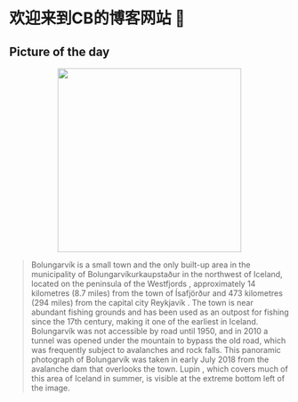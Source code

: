 

# 欢迎来到CB的博客网站 👋

 
## Picture of the day

<div align="center">
    <img width=330px src="https://upload.wikimedia.org/wikipedia/commons/thumb/9/98/Bolungarvik_Pano_from_Avalanche_Dam.jpg/1125px-Bolungarvik_Pano_from_Avalanche_Dam.jpg">
</div>

    
    
>  Bolungarvík  is a small town and the only built-up area in the municipality of Bolungarvíkurkaupstaður in the northwest of Iceland, located on the peninsula of the  Westfjords , approximately 14 kilometres (8.7 miles) from the town of  Ísafjörður  and 473 kilometres (294 miles) from the capital city  Reykjavík . The town is near abundant fishing grounds and has been used as an outpost for fishing since the 17th century, making it one of the earliest in Iceland. Bolungarvík was not accessible by road until 1950, and in 2010  a tunnel  was opened under the mountain to bypass the old road, which was frequently subject to avalanches and rock falls. This panoramic photograph of Bolungarvík was taken in early July 2018 from the  avalanche dam  that overlooks the town.  Lupin , which covers much of this area of Iceland in summer, is visible at the extreme bottom left of the image.

  
